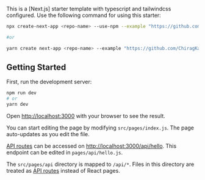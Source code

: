 This is a [Next.js] starter template with typescript and tailwindcss configured. Use the following command for using this starter:

```bash
npx create-next-app <repo-name> --use-npm --example "https://github.com/ChiragKasat/next-typescript-tailwind-starter/tree/master"

#or 

yarn create next-app <repo-name> --example "https://github.com/ChiragKasat/next-typescript-tailwind-s
```

## Getting Started

First, run the development server:

```bash
npm run dev
# or
yarn dev
```

Open [http://localhost:3000](http://localhost:3000) with your browser to see the result.

You can start editing the page by modifying `src/pages/index.js`. The page auto-updates as you edit the file.

[API routes](https://nextjs.org/docs/api-routes/introduction) can be accessed on [http://localhost:3000/api/hello](http://localhost:3000/api/hello). This endpoint can be edited in `pages/api/hello.js`.

The `src/pages/api` directory is mapped to `/api/*`. Files in this directory are treated as [API routes](https://nextjs.org/docs/api-routes/introduction) instead of React pages.
